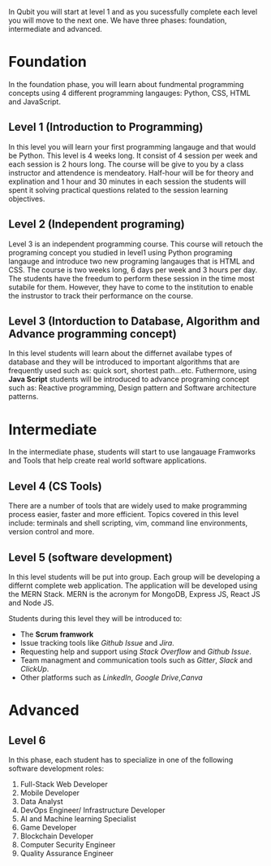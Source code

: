 
In Qubit you will start at level 1 and as you sucessfully complete each level you will move to the next one. We have three phases: foundation, intermediate and advanced.

# Foundation

In the foundation phase, you will learn about fundmental programming concepts using 4 different programming langauges: Python, CSS, HTML and JavaScript.

## Level 1 (Introduction to Programming)
In this level you will learn your first programming langauge and that would be Python. This level is 4 weeks long. It consist of 4 session per week and each session is 2 hours long. The course will be give to you by a class instructor and attendence is mendeatory.
Half-hour will be for theory and explination and 1 hour and 30 minutes in each session the students will spent it solving practical questions related to the session learning objectives. 

 ## Level 2 (Independent programing)
Level 3 is an independent programming course. This course will retouch the programing concept you studied in level1 using Python programing langauge and introduce two new programing langauges that is HTML and CSS. The course is two weeks long, 6 days per week and 3 hours per day. The students have the freedum to perform these session in the time most sutabile for them. However, they have to come to the institution to enable the instrustor to track their performance on the course.

## Level 3 (Intorduction to Database, Algorithm and Advance programming concept)
In this level students will learn about the differnet availabe types of database and they will be introduced to important algorithms that are frequently used such as: quick sort, shortest path...etc. Futhermore, using **Java Script** students will be introduced to advance programing concept such as: Reactive programming, Design pattern and Software architecture patterns.
 
 
# Intermediate 
 
 In the intermediate phase, students will start to use langauage Framworks and Tools that help create real world software applications.
 
## Level 4 (CS Tools)
There are a number of tools that are widely used to make programming process easier, faster and more efficient. 
Topics covered in this level include: terminals and shell scripting, vim, command line environments, version control and more.
 
 ## Level 5 (software development)
In this level students will be put into group. Each group will be developing a differnt complete web application. The application will be developed using the MERN Stack. MERN is the acronym for MongoDB, Express JS, React JS and Node JS. 

Students during this level they will be introduced to:

* The **Scrum framwork**
* Issue tracking tools like _Github Issue_ and _Jira_.
* Requesting help and support using _Stack Overflow_ and _Github Issue_.
* Team managment and communication tools such as _Gitter_, _Slack_ and _ClickUp_.
* Other platforms such as _LinkedIn_, _Google Drive_,_Canva_

 # Advanced
 
 ## Level 6
 In this phase, each student has to specialize in one of the following software development roles:

1. Full-Stack Web Developer
2. Mobile Developer
3. Data Analyst
4. DevOps Engineer/ Infrastructure Developer
5. AI and Machine learning Specialist
6. Game Developer
7. Blockchain Developer
8. Computer Security Engineer
9. Quality Assurance Engineer





